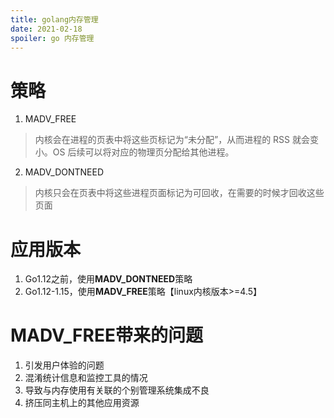 ```yaml
---
title: golang内存管理
date: 2021-02-18
spoiler: go 内存管理
---
```

# 策略

1. MADV_FREE

> 内核会在进程的页表中将这些页标记为“未分配”，从而进程的 RSS 就会变小。OS 后续可以将对应的物理页分配给其他进程。

2. MADV_DONTNEED

> 内核只会在页表中将这些进程页面标记为可回收，在需要的时候才回收这些页面

# 应用版本

1. Go1.12之前，使用**MADV_DONTNEED**策略
2. Go1.12-1.15，使用**MADV_FREE**策略【linux内核版本>=4.5】

# MADV_FREE带来的问题

1. 引发用户体验的问题
2. 混淆统计信息和监控工具的情况
3. 导致与内存使用有关联的个别管理系统集成不良
4. 挤压同主机上的其他应用资源
